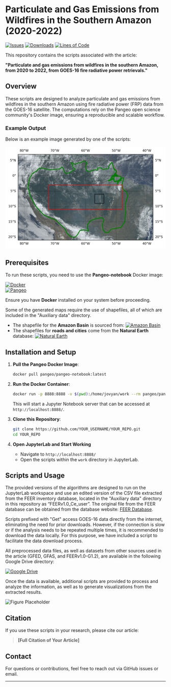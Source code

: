 # Particulate and Gas Emissions from Wildfires in the Southern Amazon (2020-2022)

[![Issues](https://img.shields.io/github/issues/YOUR_USERNAME/YOUR_REPO)](https://github.com/YOUR_USERNAME/YOUR_REPO/issues)
[![Downloads](https://img.shields.io/github/downloads/YOUR_USERNAME/YOUR_REPO/total)](https://github.com/YOUR_USERNAME/YOUR_REPO/releases)
[![Lines of Code](https://img.shields.io/tokei/lines/github/YOUR_USERNAME/YOUR_REPO)](https://github.com/YOUR_USERNAME/YOUR_REPO)

This repository contains the scripts associated with the article:

**"Particulate and gas emissions from wildfires in the southern Amazon, from 2020 to 2022, from GOES-16 fire radiative power retrievals."**

## Overview
These scripts are designed to analyze particulate and gas emissions from wildfires in the southern Amazon using fire radiative power (FRP) data from the GOES-16 satellite. The computations rely on the Pangeo open science community's Docker image, ensuring a reproducible and scalable workflow.

### Example Output
Below is an example image generated by one of the scripts:

![Example Output](Images/True_color_amazon.png)

## Prerequisites
To run these scripts, you need to use the **Pangeo-notebook** Docker image:

[![Docker](https://img.shields.io/badge/Docker-Hub-blue?logo=docker)](https://hub.docker.com/r/pangeo/pangeo-notebook)  
[![Pangeo](https://img.shields.io/badge/Pangeo-Open%20Science-green?logo=python)](https://www.pangeo.io/)

Ensure you have **Docker** installed on your system before proceeding.

Some of the generated maps require the use of shapefiles, all of which are included in the "Auxiliary data" directory.

- The shapefile for the **Amazon Basin** is sourced from: [![Amazon Basin](https://img.shields.io/badge/Amazon_Basin-Map-blue)](https://cartographyvectors.com/map/1255-amazon-basin)
- The shapefiles for **roads and cities** come from the **Natural Earth** database: [![Natural Earth](https://img.shields.io/badge/Natural_Earth-Data-green)](https://www.naturalearthdata.com/)

## Installation and Setup

1. **Pull the Pangeo Docker Image**:
   ```sh
   docker pull pangeo/pangeo-notebook:latest
   ```

2. **Run the Docker Container**:
   ```sh
   docker run -p 8888:8888 -v $(pwd):/home/jovyan/work --rm pangeo/pangeo-notebook
   ```
   This will start a Jupyter Notebook server that can be accessed at `http://localhost:8888/`.

3. **Clone this Repository**:
   ```sh
   git clone https://github.com/YOUR_USERNAME/YOUR_REPO.git
   cd YOUR_REPO
   ```

4. **Open JupyterLab and Start Working**
   - Navigate to `http://localhost:8888/`
   - Open the scripts within the `work` directory in JupyterLab.

## Scripts and Usage
The provided versions of the algorithms are designed to run on the JupyterLab workspace and use an edited version of the CSV file extracted from the FEER inventory database, located in the "Auxiliary data" directory in this repository as “FEERv1.0_Ce_user”. The original file from the FEER database can be obtained from the database website: [FEER Database](https://feer.gsfc.nasa.gov/data/emissions/).

Scripts prefixed with "Get" access GOES-16 data directly from the internet, eliminating the need for prior downloads. However, if the connection is slow or if the analysis needs to be repeated multiple times, it is recommended to download the data locally. For this purpose, we have included a script to facilitate the data download process. 

All preprocessed data files, as well as datasets from other sources used in the article (GFED, GFAS, and FEERv1.0-G1.2), are available in the following Google Drive directory:

[![Google Drive](https://img.shields.io/badge/Google%20Drive-Data%20Repository-yellow?logo=google-drive)](https://drive.google.com/drive/folders/1W61s7nVHnFUXPmcWT-ygnxPznFd-3ama?usp=sharing)

Once the data is available, additional scripts are provided to process and analyze the information, as well as to generate visualizations from the extracted results.

![Figure Placeholder](path_to_figure.png)

## Citation
If you use these scripts in your research, please cite our article:
> **[Full Citation of Your Article]**

## Contact
For questions or contributions, feel free to reach out via GitHub issues or email.

---
